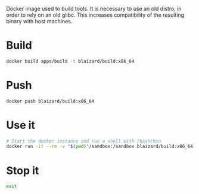 Docker image used to build tools.
It is necessary to use an old distro, in order to rely on an old glibc. This increases compatibility of the resulting binary with host machines.

# Build

```bash
docker build apps/build -t blaizard/build:x86_64
```

# Push

```bash
docker push blaizard/build:x86_64
```

# Use it

```bash
# Start the docker instance and run a shell with /bash/bin
docker run -it --rm -v "$(pwd)"/sandbox:/sandbox blaizard/build:x86_64
```

# Stop it

```bash
exit
```
